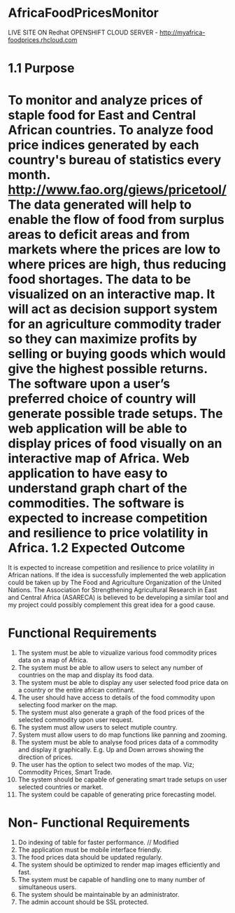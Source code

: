 AfricaFoodPricesMonitor
=======================
LIVE SITE ON Redhat OPENSHIFT CLOUD SERVER - http://myafrica-foodprices.rhcloud.com

1.1 Purpose
=======================
To monitor and analyze prices of staple food for East and Central African countries.
To analyze food price indices generated by each country's bureau of statistics every month.
http://www.fao.org/giews/pricetool/
The data generated will help to enable the flow of food from surplus areas to deficit areas
and from markets where the prices are low to where prices are high, thus reducing food
shortages.
The data to be visualized on an interactive map.
It will act as decision support system for an agriculture commodity trader so they can
maximize profits by selling or buying goods which would give the highest possible returns.
The software upon a user’s preferred choice of country will generate possible trade setups.
The web application will be able to display prices of food visually on an interactive map of
Africa.
Web application to have easy to understand graph chart of the commodities.
The software is expected to increase competition and resilience to price volatility in Africa.
1.2 Expected Outcome
========================
It is expected to increase competition and resilience to price volatility in African nations.
If the idea is successfully implemented the web application could be taken up by The Food and
Agriculture Organization of the United Nations.
The Association for Strengthening Agricultural Research in East and Central Africa (ASARECA) is
believed to be developing a similar tool and my project could possibly complement this great
idea for a good cause.

Functional Requirements
=======================
1. The system must be able to vizualize various food commodity prices data on a map of
Africa.
2. The system must be able to allow users to select any number of countries on the map
and display its food data.
3. The system must be able to display any user selected food price data on a country or the
entire african continant.
4. The user should have access to details of the food commodity upon selecting food
marker on the map.
5. The system must also generate a graph of the food prices of the selected commodity
upon user request.
6. The system must allow users to select mutiple country.
7. System must allow users to do map functions like panning and zooming.
8. The system must be able to analyse food prices data of a commodity and display it
graphically. E.g. Up and Down arrows showing the direction of prices.
9. The user has the option to select two modes of the map. Viz; Commodity Prices, Smart
Trade.
10. The system should be capable of generating smart trade setups on user selected
countries or market.
11. The system could be capable of generating price forecasting model.

Non- Functional Requirements
=============================
1. Do indexing of table for faster performance. // Modified
2. The application must be mobile interface friendly.
3. The food prices data should be updated regularly.
4. The system should be optimized to render map images efficiently and fast.
5. The system must be capable of handling one to many number of simultaneous
users.
6. The system should be maintainable by an administrator.
8. The admin account should be SSL protected.


